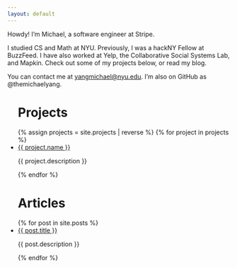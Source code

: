 ```yaml
---
layout: default
---
```


Howdy! I’m Michael, a software engineer at Stripe. 

I studied CS and Math at NYU. Previously, I was a hackNY Fellow at BuzzFeed. I have also worked at Yelp, the Collaborative Social Systems Lab, and Mapkin. Check out some of my projects below, or read my blog.

You can contact me at yangmichael@nyu.edu. I’m also on GitHub as @themichaelyang.

<div class="Home__Featured">
  <ul class="Home__Projects">
    <h1 class="Home__Heading">Projects</h1>
    {% assign projects = site.projects | reverse %}
    {% for project in projects %}
      <li>
        <a class="project-name" href="{{ project.link }}">{{ project.name }}</a>
        <p class="project-description">{{ project.description }}</p>
      </li>
      {% endfor %}
  </ul>

  <ul class="Home__Posts">
    <h1 class="Home__Heading">Articles</h1>
    {% for post in site.posts %}
      <li>
        <a class="post-name" href="{{ post.url | prepend: site.baseurl }}">{{ post.title }}</a>
        <p class="post-description">{{ post.description }}</p>
      </li>
    {% endfor %}
  </ul>
<div>
